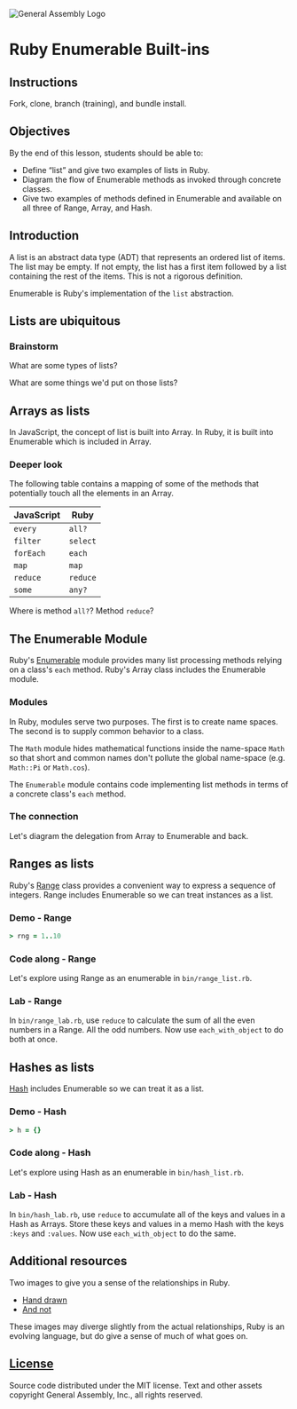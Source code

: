 ![General Assembly Logo](http://i.imgur.com/ke8USTq.png)

# Ruby Enumerable Built-ins

## Instructions

Fork, clone, branch (training), and bundle install.

## Objectives

By the end of this lesson, students should be able to:

-   Define “list” and give two examples of lists in Ruby.
-   Diagram the flow of Enumerable methods as invoked through concrete classes.
-   Give two examples of methods defined in Enumerable and available on all
 three of Range, Array, and Hash.

## Introduction

A list is an abstract data type (ADT) that represents an ordered list of items.
The list may be empty.  If not empty, the list has a first item followed by a
 list containing the rest of the items. This is not a rigorous definition.

Enumerable is Ruby's implementation of the `list` abstraction.

## Lists are ubiquitous

### Brainstorm

What are some types of lists?

What are some things we'd put on those lists?

## Arrays as lists

In JavaScript, the concept of list is built into Array. In Ruby, it is built
 into Enumerable which is included in Array.

### Deeper look

The following table contains a mapping of some of the methods that potentially
 touch all the elements in an Array.

| JavaScript | Ruby     |
| ---------- | ----     |
| `every`    | `all?`   |
| `filter`   | `select` |
| `forEach`  | `each`   |
| `map`      | `map`    |
| `reduce`   | `reduce` |
| `some`     | `any?`   |

Where is method `all?`?  Method `reduce`?

## The Enumerable Module

Ruby's [Enumerable](http://ruby-doc.org/core-2.3.0/Enumerable.html) module
 provides many list processing methods relying on a class's `each` method.
Ruby's Array class includes the Enumerable module.

### Modules

In Ruby, modules serve two purposes.  The first is to create name spaces.
The second is to supply common behavior to a class.

The `Math` module hides mathematical functions inside the name-space `Math` so
 that short and common names don't pollute the global name-space
 (e.g. `Math::Pi` or `Math.cos`).

The `Enumerable` module contains code implementing list methods in terms of a
 concrete class's `each` method.

### The connection

Let's diagram the delegation from Array to Enumerable and back.

## Ranges as lists

Ruby's [Range](http://ruby-doc.org/core-2.3.0/Range.html) class provides a
 convenient way to express a sequence of integers.
Range includes Enumerable so we can treat instances as a list.

### Demo - Range

```ruby
> rng = 1..10
```

### Code along - Range

Let's explore using Range as an enumerable in `bin/range_list.rb`.

### Lab - Range

In `bin/range_lab.rb`, use `reduce` to calculate the sum of all the even numbers
 in a Range.
All the odd numbers.  Now use `each_with_object` to do both at once.

## Hashes as lists

[Hash](http://ruby-doc.org/core-2.3.0/Hash.html) includes Enumerable so we can
 treat it as a list.

### Demo - Hash

```ruby
> h = {}
```

### Code along - Hash

Let's explore using Hash as an enumerable in `bin/hash_list.rb`.

### Lab - Hash

In `bin/hash_lab.rb`, use `reduce` to accumulate all of the keys and values in a
 Hash as Arrays.
Store these keys and values in a memo Hash with the keys `:keys` and `:values`.
Now use `each_with_object` to do the same.

## Additional resources

Two images to give you a sense of the relationships in Ruby.

-   [Hand drawn](http://farm6.staticflickr.com/5443/10075536704_84aa13676a_o.jpg)
-   [And not](http://i.stack.imgur.com/1taqB.png)

These images may diverge slightly from the actual relationships, Ruby is an
 evolving language, but do give a sense of much of what goes on.

## [License](LICENSE)

Source code distributed under the MIT license. Text and other assets copyright
General Assembly, Inc., all rights reserved.
